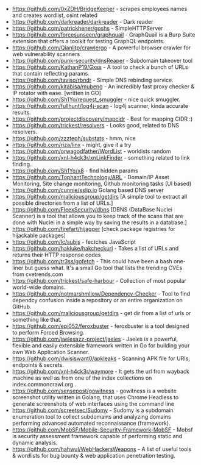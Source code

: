 * https://github.com/0xZDH/BridgeKeeper - scrapes employees names and creates wordlist, osint related
* https://github.com/darkreader/darkreader - Dark reader
* https://github.com/patrickhener/goshs - SimpleHTTPServer
* https://github.com/forcesunseen/graphquail - GraphQuail is a Burp Suite extension that offers a toolkit for testing GraphQL endpoints.
* https://github.com/Qianlitp/crawlergo - A powerful browser crawler for web vulnerability scanners
* https://github.com/punk-security/dnsReaper - Subdomain takeover tool
* https://github.com/KathanP19/Gxss - A tool to check a bunch of URLs that contain reflecting params.
* https://github.com/taviso/rbndr - Simple DNS rebinding service.
* https://github.com/kitabisa/mubeng - An incredibly fast proxy checker & IP rotator with ease. [written in GO]
* https://github.com/Sh1Yo/request_smuggler - nice quick smuggler.
* https://github.com/fullhunt/log4j-scan - log4j scanner, kinda accurate results.
* https://github.com/projectdiscovery/mapcidr - Best for mapping CIDR :)
* https://github.com/trickest/resolvers - Looks good, related to DNS resolvers.
* https://github.com/zzzteph/substats - hmm, nice 
* https://github.com/riza/linx - might, give it a try 
* https://github.com/orwagodfather/WordList - worldists random
* https://github.com/xnl-h4ck3r/xnLinkFinder - something related to link finding.
* https://github.com/Sh1Yo/x8 - find hidden params
* https://github.com/TophantTechnology/ARL - Domain/IP Asset Monitoring, Site change monitoring, Github monitoring tasks (UI based)
* https://github.com/cunnie/sslip.io Golang based DNS server
* https://github.com/maliciousgroup/getdirs [A simple tool to extract all possible directories from a list of URLs.]
* https://github.com/FleexSecurity/dbns [DBNS (DataBase Nuclei Scanner) is a tool that allows you to keep track of the scans that are done with Nuclei in a simple way by saving the results in a database.]
* https://github.com/firefart/hijagger [check package registries for hijackable packages]
* https://github.com/lc/subjs - fectches JavaScript
* https://github.com/hakluke/hakcheckurl - Takes a list of URLs and returns their HTTP response codes
* https://github.com/tr3ss/gofetch - This could have been a bash one-liner but guess what. It's a small Go tool that lists the trending CVEs from cvetrends.com
* https://github.com/trickest/safe-harbour - Collection of most popular world-wide domains.
* https://github.com/notmarshmllow/Dependency-Checker - Tool to find dependcy confusion inside a repository or an entire organization on GitHub.
* https://github.com/maliciousgroup/getdirs - get dir from a list of urls or something like that.
* https://github.com/epi052/feroxbuster - feroxbuster is a tool designed to perform Forced Browsing.
* https://github.com/jaelesazz-project/jaeles - Jaeles is a powerful, flexible and easily extensible framework written in Go for building your own Web Application Scanner.
* https://github.com/dwisiswant0/apkleaks - Scanning APK file for URIs, endpoints & secrets.
* https://github.com/xnl-h4ck3r/waymore - It gets the url from wayback machine as well as from one of the index collections on index.commoncrawl.org .
* https://github.com/sensepost/gowitness - gowitness is a website screenshot utility written in Golang, that uses Chrome Headless to generate screenshots of web interfaces using the command line
* https://github.com/screetsec/Sudomy - Sudomy is a subdomain enumeration tool to collect subdomains and analyzing domains performing advanced automated reconnaissance (framework). 
* https://github.com/MobSF/Mobile-Security-Framework-MobSF - Mobsf is security assessment framework capable of performing static and dynamic analysis.
* https://github.com/hahwul/WebHackersWeapons - A list of useful tools & wordlists for bug bounty & web application penetration testing.
